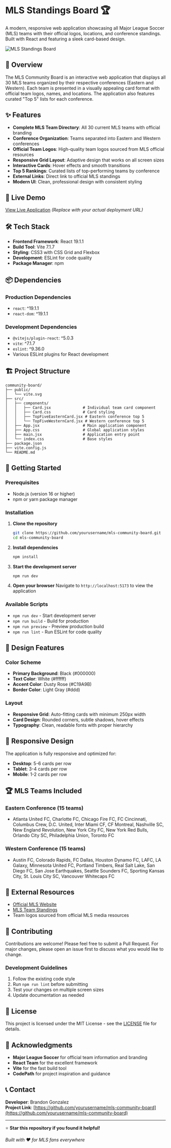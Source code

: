 # MLS Standings Board 🏆

A modern, responsive web application showcasing all Major League Soccer (MLS) teams with their official logos, locations, and conference standings. Built with React and featuring a sleek card-based design.

![MLS Standings Board](https://img.shields.io/badge/MLS-Community%20Board-green?style=for-the-badge&logo=react)

## 🌟 Overview

The MLS Community Board is an interactive web application that displays all 30 MLS teams organized by their respective conferences (Eastern and Western). Each team is presented in a visually appealing card format with official team logos, names, and locations. The application also features curated "Top 5" lists for each conference.

## ✨ Features

- **Complete MLS Team Directory**: All 30 current MLS teams with official branding
- **Conference Organization**: Teams separated into Eastern and Western conferences
- **Official Team Logos**: High-quality team logos sourced from MLS official resources
- **Responsive Grid Layout**: Adaptive design that works on all screen sizes
- **Interactive Cards**: Hover effects and smooth transitions
- **Top 5 Rankings**: Curated lists of top-performing teams by conference
- **External Links**: Direct link to official MLS standings
- **Modern UI**: Clean, professional design with consistent styling

## 🚀 Live Demo

[View Live Application](https://your-deployment-url.com) *(Replace with your actual deployment URL)*

## 🛠️ Tech Stack

- **Frontend Framework**: React 19.1.1
- **Build Tool**: Vite 7.1.7
- **Styling**: CSS3 with CSS Grid and Flexbox
- **Development**: ESLint for code quality
- **Package Manager**: npm

## 📦 Dependencies

### Production Dependencies
- `react`: ^19.1.1
- `react-dom`: ^19.1.1

### Development Dependencies
- `@vitejs/plugin-react`: ^5.0.3
- `vite`: ^7.1.7
- `eslint`: ^9.36.0
- Various ESLint plugins for React development

## 🏗️ Project Structure

```
community-board/
├── public/
│   └── vite.svg
├── src/
│   ├── components/
│   │   ├── Card.jsx              # Individual team card component
│   │   ├── Card.css              # Card styling
│   │   ├── TopFiveEasternCard.jsx # Eastern conference top 5
│   │   └── TopFiveWesternCard.jsx # Western conference top 5
│   ├── App.jsx                   # Main application component
│   ├── App.css                   # Global application styles
│   ├── main.jsx                  # Application entry point
│   └── index.css                 # Base styles
├── package.json
├── vite.config.js
└── README.md
```

## 🚀 Getting Started

### Prerequisites

- Node.js (version 16 or higher)
- npm or yarn package manager

### Installation

1. **Clone the repository**
   ```bash
   git clone https://github.com/yourusername/mls-community-board.git
   cd mls-community-board
   ```

2. **Install dependencies**
   ```bash
   npm install
   ```

3. **Start the development server**
   ```bash
   npm run dev
   ```

4. **Open your browser**
   Navigate to `http://localhost:5173` to view the application

### Available Scripts

- `npm run dev` - Start development server
- `npm run build` - Build for production
- `npm run preview` - Preview production build
- `npm run lint` - Run ESLint for code quality

## 🎨 Design Features

### Color Scheme
- **Primary Background**: Black (#000000)
- **Text Color**: White (#ffffff)
- **Accent Color**: Dusty Rose (#C19A9B)
- **Border Color**: Light Gray (#ddd)

### Layout
- **Responsive Grid**: Auto-fitting cards with minimum 250px width
- **Card Design**: Rounded corners, subtle shadows, hover effects
- **Typography**: Clean, readable fonts with proper hierarchy

## 📱 Responsive Design

The application is fully responsive and optimized for:
- **Desktop**: 5-6 cards per row
- **Tablet**: 3-4 cards per row
- **Mobile**: 1-2 cards per row

## 🏆 MLS Teams Included

### Eastern Conference (15 teams)
- Atlanta United FC, Charlotte FC, Chicago Fire FC, FC Cincinnati, Columbus Crew, D.C. United, Inter Miami CF, CF Montreal, Nashville SC, New England Revolution, New York City FC, New York Red Bulls, Orlando City SC, Philadelphia Union, Toronto FC

### Western Conference (15 teams)
- Austin FC, Colorado Rapids, FC Dallas, Houston Dynamo FC, LAFC, LA Galaxy, Minnesota United FC, Portland Timbers, Real Salt Lake, San Diego FC, San Jose Earthquakes, Seattle Sounders FC, Sporting Kansas City, St. Louis City SC, Vancouver Whitecaps FC

## 🔗 External Resources

- [Official MLS Website](https://www.mlssoccer.com/)
- [MLS Team Standings](https://www.mlssoccer.com/standings/)
- Team logos sourced from official MLS media resources

## 🤝 Contributing

Contributions are welcome! Please feel free to submit a Pull Request. For major changes, please open an issue first to discuss what you would like to change.

### Development Guidelines
1. Follow the existing code style
2. Run `npm run lint` before submitting
3. Test your changes on multiple screen sizes
4. Update documentation as needed

## 📄 License

This project is licensed under the MIT License - see the [LICENSE](LICENSE) file for details.

## 🙏 Acknowledgments

- **Major League Soccer** for official team information and branding
- **React Team** for the excellent framework
- **Vite** for the fast build tool
- **CodePath** for project inspiration and guidance

## 📞 Contact

**Developer**: Brandon Gonzalez  
**Project Link**: [https://github.com/yourusername/mls-community-board](https://github.com/yourusername/mls-community-board)

---

⭐ **Star this repository if you found it helpful!**

*Built with ❤️ for MLS fans everywhere*
